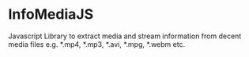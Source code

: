 InfoMediaJS
===========

Javascript Library to extract media and stream information from decent media files e.g. *.mp4, *.mp3, *.avi, *.mpg, *.webm etc.
